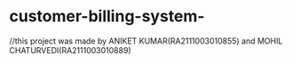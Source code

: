 # customer-billing-system-
//this project was made by ANIKET KUMAR(RA2111003010855) and MOHIL CHATURVEDI(RA2111003010889)
